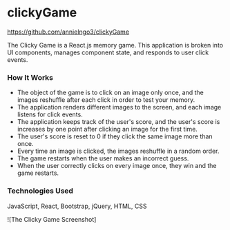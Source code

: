 # clickyGame
https://github.com/annielngo3/clickyGame

The Clicky Game is a React.js memory game. This application is broken into UI components, manages component state, and responds to user click events.

### How It Works
* The object of the game is to click on an image only once, and the images reshuffle after each click in order to test your memory.
* The application renders different images to the screen, and each image listens for click events.
* The application keeps track of the user's score, and the user's score is increases by one point after clicking an image for the first time. 
* The user's score is reset to 0 if they click the same image more than once.
* Every time an image is clicked, the images reshuffle in a random order.
* The game restarts when the user makes an incorrect guess.
* When the user correctly clicks on every image once, they win and the game restarts.

### Technologies Used
JavaScript, React, Bootstrap, jQuery, HTML, CSS

![The Clicky Game Screenshot]
